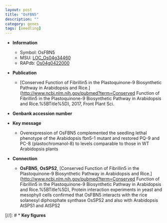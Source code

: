 ```yaml
---
layout: post
title: "OsFBN5"
description: ""
category: genes
tags: [seedling]
---
```


* **Information**  
    + Symbol: OsFBN5  
    + MSU: [LOC_Os04g34460](http://rice.uga.edu/cgi-bin/ORF_infopage.cgi?orf=LOC_Os04g34460)  
    + RAPdb: [Os04g0422000](http://rapdb.dna.affrc.go.jp/viewer/gbrowse_details/irgsp1?name=Os04g0422000)  

* **Publication**  
    + [Conserved Function of Fibrillin5 in the Plastoquinone-9 Biosynthetic Pathway in Arabidopsis and Rice.](http://www.ncbi.nlm.nih.gov/pubmed?term=Conserved Function of Fibrillin5 in the Plastoquinone-9 Biosynthetic Pathway in Arabidopsis and Rice.%5BTitle%5D), 2017, Front Plant Sci.

* **Genbank accession number**  

* **Key message**  
    + Overexpression of OsFBN5 complemented the seedling lethal phenotype of the Arabidopsis fbn5-1 mutant and restored PQ-9 and PC-8 (plastochromanol-8) to levels comparable to those in WT Arabidopsis plants

* **Connection**  
    + __OsFBN5__, __OsSPS2__, [Conserved Function of Fibrillin5 in the Plastoquinone-9 Biosynthetic Pathway in Arabidopsis and Rice.](http://www.ncbi.nlm.nih.gov/pubmed?term=Conserved Function of Fibrillin5 in the Plastoquinone-9 Biosynthetic Pathway in Arabidopsis and Rice.%5BTitle%5D),  Protein interaction experiments in yeast and mesophyll cells confirmed that OsFBN5 interacts with the rice solanesyl diphosphate synthase OsSPS2 and also with Arabidopsis AtSPS1 and AtSPS2

[//]: # * **Key figures**  


